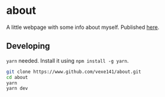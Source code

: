 # about

A little webpage with some info about myself.
Published [here](https://vexe141.github.io/).

## Developing

`yarn` needed. Install it using `npm install -g yarn`.

```bash
git clone https://www.github.com/vexe141/about.git
cd about
yarn
yarn dev
```
